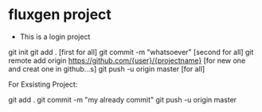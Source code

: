 # fluxgen project

* This is a login project

git init
git add . [first for all]
git commit -m "whatsoever" [second for all]
git remote add origin https://github.com/{user}/{projectname} [for new one and creat one in github...s]
git push -u origin master [for all]


For Exsisting Project:

git add .
git commit -m "my already commit"
git push -u origin master
